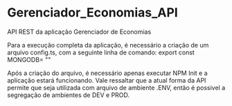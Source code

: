 # Gerenciador_Economias_API
API REST da aplicação Gerenciador de Economias


Para a execução completa da aplicação, é necessário a criação de um arquivo config.ts, com a seguinte linha de comando:
export const MONGODB= "<mongodb-connection>"

Após a criação do arquivo, é necessário apenas executar NPM Init e a aplicação estará funcionando.
Vale ressaltar que a atual forma da API permite que seja utilizada com arquivo de ambiente .ENV, então é possivel a segregação de ambientes de DEV e PROD.

